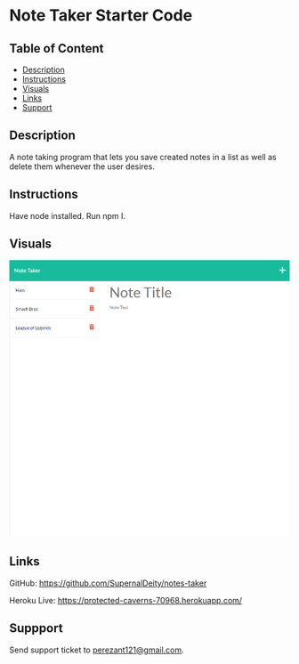 # Note Taker Starter Code

## Table of Content
* [Description](#description)
* [Instructions](#instructions)
* [Visuals](#visuals)
* [Links](#links)
* [Support](#support)


## Description
A note taking program that lets you save created notes in a list as well as delete them whenever the user desires. 

## Instructions
Have node installed.
Run npm I. 

## Visuals
![Note Taking Page](./public/assets/images/localhost_3001_notes.png)

## Links
GitHub: https://github.com/SupernalDeity/notes-taker

Heroku Live: https://protected-caverns-70968.herokuapp.com/

## Suppport
Send support ticket to perezant121@gmail.com.